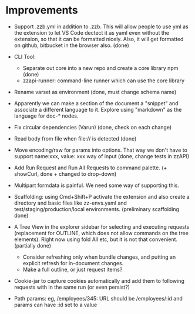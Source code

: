 # Improvements

* Support .zzb.yml in addition to .zzb. This will allow people to use yml as the extension to let VS Code dectect it as yaml even without the extension, so that it can be formatted nicely. Also, it will get formatted on github, bitbucket in the browser also. (done)

* CLI Tool:
  * Separate out core into a new repo and create a core library npm (done)
  * zzapi-runner: command-line runner which can use the core library

* Rename varset as environment (done, must change schema name)

* Apparently we can make a section of the document a "snippet" and associate a different language to it. Explore using "markdown" as the language for doc-* nodes.

* Fix circular dependencies (Varun) (done, check on each change)

* Read body from file when file:// is detected (done)

* Move encoding/raw for params into options. That way we don't have to support name:xxx, value: xxx way of input (done, change tests in zzAPI)

* Add Run Request and Run All Requests to command palette. (+ showCurl, done + changed to drop-down)

* Multipart formdata is painful. We need some way of supporting this.

* Scaffolding: using Cmd+Shift+P activate the extension and also create a directory and basic files like zz-envs.yaml and test/staging/production/local environments. (preliminary scaffolding done)

* A Tree View in the explorer sidebar for selecting and executing requests (replacement for OUTLINE, which does not allow commands on the tree elements). Right now using fold All etc, but it is not that convenient. (partially done)
  - Consider refreshing only when bundle changes, and putting an explicit refresh for in-document changes. 
  - Make a full outline, or just request items? 

* Cookie-jar to capture cookies automatically and add them to following requests with in the same run (or even persist?)

* Path params: eg, /employees/345: URL should be /employees/:id and params can have :id set to a value

